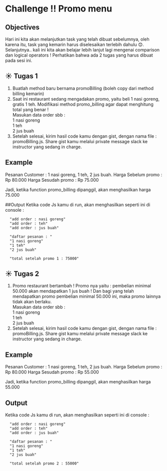 # Challenge !! Promo menu

## Objectives

Hari ini kita akan melanjutkan task yang telah dibuat sebelumnya, oleh karena itu, task yang kemarin harus diselesaikan terlebih dahulu :blush:. Selanjutnya.. kali ini kita akan belajar lebih lanjut lagi mengenai comparison dan logical operators ! Perhatikan bahwa ada 2 tugas yang harus dibuat pada sesi ini.

## :sunny: Tugas 1
1. Buatlah method baru bernama promoBilling (boleh copy dari method billing kemarin)
2. Saat ini restaurant sedang mengadakan promo, yaitu beli 1 nasi goreng, gratis 1 teh. Modifikasi method promo_billing agar dapat menghitung total yang benar ! <br>
Masukan data order sbb : <br>
1 nasi goreng <br>
1 teh <br>
2 jus buah <br>
3. Setelah selesai, kirim hasil code kamu dengan gist, dengan nama file : promoBilling.js. Share gist kamu melalui private message slack ke instructor yang sedang in charge.

## Example
Pesanan Customer : 1 nasi goreng, 1 teh, 2 jus buah.
Harga Sebelum promo : Rp 80.000
Harga Sesudah promo : Rp 75.000

Jadi, ketika function promo_billing dipanggil, akan menghasilkan harga 75.000

##Output
Ketika code Js kamu di run, akan menghasilkan seperti ini di console :

```
  "add order : nasi goreng"
  "add order : teh"
  "add order : jus buah"

  "daftar pesanan : "
  "1 nasi goreng"
  "1 teh"
  "2 jus buah"

  "total setelah promo 1 : 75000"
```

## :sunny: Tugas 2
1. Promo restaurant bertambah ! Promo nya yaitu : pembelian minimal 50.000 akan mendapatkan 1 jus buah ! Dan bagi yang telah mendapatkan promo pembelian minimal 50.000 ini, maka promo lainnya tidak akan berlaku. <br>
Masukan data order sbb : <br>
1 nasi goreng <br>
1 teh <br>
2 jus buah <br>
2. Setelah selesai, kirim hasil code kamu dengan gist, dengan nama file : promoBilling.js. Share gist kamu melalui private message slack ke instructor yang sedang in charge.

## Example
Pesanan Customer : 1 nasi goreng, 1 teh, 2 jus buah.
Harga Sebelum promo : Rp 80.000
Harga Sesudah promo : Rp 55.000

Jadi, ketika function promo_billing dipanggil, akan menghasilkan harga 55.000

## Output
Ketika code Js kamu di run, akan menghasilkan seperti ini di console :
```
  "add order : nasi goreng"
  "add order : teh"
  "add order : jus buah"

  "daftar pesanan : "
  "1 nasi goreng"
  "1 teh"
  "2 jus buah"

  "total setelah promo 2 : 55000"
```
